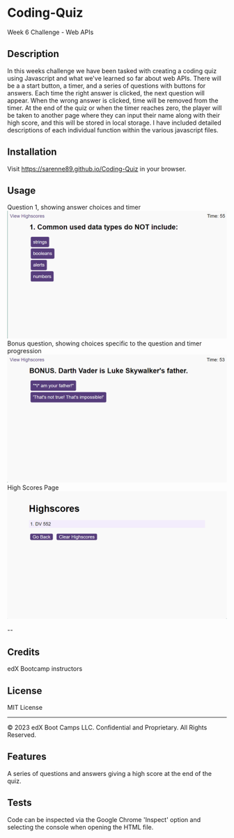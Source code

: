# Coding-Quiz

Week 6 Challenge - Web APIs

## Description

In this weeks challenge we have been tasked with creating a coding quiz using Javascript and what we've learned so far about web APIs. 
There will be a a start button, a timer, and a series of questions with buttons for answers. 
Each time the right answer is clicked, the next question will appear. When the wrong answer is clicked, time will be removed from the timer. 
At the end of the quiz or when the timer reaches zero, the player will be taken to another page where they can input their name along with their high score, and this will be stored in local storage.
I have included detailed descriptions of each individual function within the various javascript files.

## Installation

Visit https://sarenne89.github.io/Coding-Quiz in your browser.

## Usage
Question 1, showing answer choices and timer
![](assets/img/cq1.png)
Bonus question, showing choices specific to the question and timer progression
![](assets/img/cq2.png)
High Scores Page
![](assets/img/cq3.png)

--

## Credits

edX Bootcamp instructors

## License

MIT License

---

© 2023 edX Boot Camps LLC. Confidential and Proprietary. All Rights Reserved.

## Features

A series of questions and answers giving a high score at the end of the quiz.

## Tests

Code can be inspected via the Google Chrome 'Inspect' option and selecting the console when opening the HTML file.
